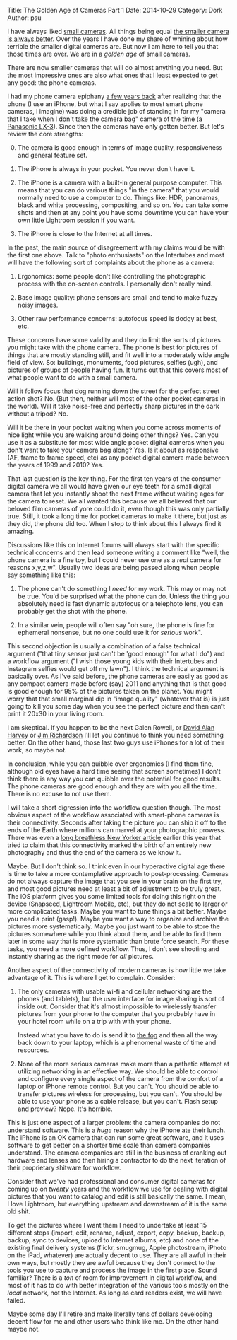 Title: The Golden Age of Cameras Part 1
Date: 2014-10-29
Category: Dork
Author: psu

I have always liked <a href="http://mutable-states.com/the-camera-i-want.html">small cameras</a>. All things being equal <a href="http://mutable-states.com/the-camera-we-want-redux.html">the smaller camera is always better</a>. Over the years I have done my share of whining about how terrible the smaller digital cameras are. But now I am here to tell you that those times are over. We are in a _golden age_ of small cameras.  

There are now smaller cameras that will do almost anything you need. But the most impressive ones are also what ones that I least expected to get any good: the phone cameras. 

I had my phone camera epiphany <a href="http://mutable-states.com/the-walking-dead.html">a few years back</a> after realizing that the phone (I use an iPhone, but what I say applies to most smart phone cameras, I imagine) was doing a credible job of standing in for my "camera that I take when I don't take the camera bag" camera of the time (a <a href="http://tleaves.com/2009/01/08/camera-enough/">Panasonic LX-3</a>). Since then the cameras have only gotten better. But let's review the core strengths:

0. The camera is good enough in terms of image quality, responsiveness and general feature set.

1. The iPhone is always in your pocket. You never don't have it.

2. The iPhone is a camera with a built-in general purpose computer. This means that you can do various things "in the camera" that you would normally need to use a computer to do. Things like: HDR, panoramas, black and white processing, compositing, and so on. You can take some shots and then at any point you have some downtime you can have your own little Lightroom session if you want. 

3. The iPhone is close to the Internet at all times. 

In the past, the main source of disagreement with my claims would be with the first one above. Talk to "photo enthusiasts" on the Intertubes and most will have the following sort of complaints about the phone as a camera:

1. Ergonomics: some people don't like controlling the photographic process with the on-screen controls. I personally don't really mind.

2. Base image quality: phone sensors are small and tend to make fuzzy noisy images.

3. Other raw performance concerns: autofocus speed is dodgy at best, etc.

These concerns have some validity and they do limit the sorts of pictures you might take with the phone camera. The phone is best for pictures of things that are mostly standing still, and fit well into a moderately wide angle field of view. So: buildings, monuments, food pictures, selfies (ugh), and pictures of groups of people having fun. It turns out that this covers most of what people want to do with a small camera.

Will it follow focus that dog running down the street for the perfect street action shot? No. (But then, neither will most of the other pocket cameras in the world). Will it take noise-free and perfectly sharp pictures in the dark without a tripod? No.

Will it be there in your pocket waiting when you come across moments of nice light while you are walking around doing other things? Yes. Can you use it as a substitute for most wide angle pocket digital cameras when you don't want to take your camera bag along? Yes. Is it about as responsive (AF, frame to frame speed, etc) as any pocket digital camera made between the years of 1999 and 2010? Yes.

That last question is the key thing. For the first ten years of the consumer digital camera we all would have given our eye teeth for a small digital camera that let you instantly shoot the next frame without waiting ages for the camera to reset. We all wanted this because we all believed that our beloved film cameras of yore could do it, even though this was only partially true. Still, it took a long time for pocket cameras to make it there, but just as they did, the phone did too. When I stop to think about this I always find it amazing.

Discussions like this on Internet forums will always start with the specific technical concerns and then lead someone writing a comment like "well, the phone camera is a fine toy, but I could never use one as a *real* camera for reasons x,y,z,w". Usually two ideas are being passed along when people say something like this:

1. The phone can't do something I *need* for my work. This may or may not be true. You'd be surprised what the phone can do. Unless the thing you absolutely need is fast dynamic autofocus or a telephoto lens, you can probably get the shot with the phone.

2. In a similar vein, people will often say "oh sure, the phone is fine for ephemeral nonsense, but no one could use it for *serious* work".

This second objection is usually a combination of a false technical argument ("that tiny sensor just can't be 'good enough' for what I do") and a workflow argument ("I wish those young kids with their Intertubes and Instagram selfies would get off my lawn"). I think the technical argument is basically over. As I've said before, the phone cameras are easily as good as any compact camera made before (say) 2011 and anything that is that good is good enough for 95% of the pictures taken on the planet. You might worry that that small marginal dip in "image quality" (whatever that is) is just going to kill you some day when you see the perfect picture and then can't print it 20x30 in your living room.

I am skeptical. If you happen to be the next Galen Rowell, or <a href="http://instagram.com/davidalanharvey">David Alan Harvey</a> or <a href="http://instagram.com/jimrichardsonng">Jim Richardson</a> I'll let you continue to think you need something better. On the other hand, those last two guys use iPhones for a lot of their work, so maybe not.

In conclusion, while you can quibble over ergonomics (I find them fine, although old eyes have a hard time seeing that screen sometimes) I don't think there is any way you can quibble over the potential for good results. The phone cameras are good enough and they are with you all the time. There is no excuse to not use them.

I will take a short digression into the workflow question though. The most obvious aspect of the workflow associated with smart-phone cameras is their connectivity. Seconds after taking the picture you can ship it off to the ends of the Earth where millions can marvel at your photographic prowess. There was even a <a href="http://www.newyorker.com/tech/elements/goodbye-cameras">long breathless New Yorker article</a> earlier this year that tried to claim that this connectivity marked the birth of an entirely new photography and thus the end of the camera as we know it.

Maybe. But I don't think so. I think even in our hyperactive digital age there is time to take a more contemplative approach to post-processing. Cameras do not always capture the image that you see in your brain on the first try, and most good pictures need at least a bit of adjustment to be truly great. The iOS platform gives you some limited tools for doing this right on the device (Snapseed, Lightroom Mobile, etc), but they do not scale to larger or more complicated tasks. Maybe you want to tune things a bit better. Maybe you need a print (gasp!). Maybe you want a way to organize and archive the pictures more systematically. Maybe you just want to be able to store the pictures somewhere while you think about them, and be able to find them later in some way that is more systematic than brute force search. For these tasks, you need a more defined workflow. Thus, I don't see shooting and instantly sharing as the right mode for *all* pictures.

Another aspect of the connectivity of modern cameras is how little we take advantage of it. This is where I get to complain. Consider:

1. The only cameras with usable wi-fi and cellular networking are the phones (and tablets), but the user interface for image sharing is sort of inside out. Consider that it's almost impossible to wirelessly transfer pictures from your phone to the computer that you probably have in your hotel room while on a trip with with your phone.

	Instead what you have to do is send it to <a href="http://mutable-states.com/to-the-fog.html">the fog</a> and then all the way back down to your laptop, which is a phenomenal waste of time and resources.

2. None of the more serious cameras make more than a pathetic attempt at utilizing networking in an effective way. We should be able to control and configure every single aspect of the camera from the comfort of a laptop or iPhone remote control. But you can't. You should be able to transfer pictures wireless for processing, but you can't. You should be able to use your phone as a cable release, but you can't. Flash setup and preview? Nope. It's horrible.

This is just one aspect of a larger problem: the camera companies do not understand software. This is a *huge* reason why the iPhone ate their lunch. The iPhone is an OK camera that can run some great software, and it uses software to get better on a shorter time scale than camera companies understand. The camera companies are still in the business of cranking out hardware and lenses and then hiring a contractor to do the next iteration of their proprietary shitware for workflow. 

Consider that we've had professional and consumer digital cameras for coming up on *twenty* years and the workflow we use for dealing with digital pictures that you want to catalog and edit is still basically the same. I mean, I love Lightroom, but everything upstream and downstream of it is the same old shit.

To get the pictures where I want them I need to undertake at least 15 different steps (import, edit, rename, adjust, export, copy, backup, backup, backup, sync to devices, upload to Internet albums, etc) and none of the existing final delivery systems (flickr, smugmug, Apple photostream, iPhoto on the iPad, whatever) are actually decent to use. They are all awful in their own ways, but mostly they are awful because they don't connect to the tools you use to capture and process the image in the first place. Sound familiar? There is a *ton* of room for improvement in digital workflow, and most of it has to do with better integration of the various tools mostly on the *local* network, not the Internet. As long as card readers exist, we will have failed.

Maybe some day I'll retire and make literally <a href="http://mutable-states.com/tens-of-dollars.html">tens of dollars</a> developing decent flow for me and other users who think like me. On the other hand maybe not.

